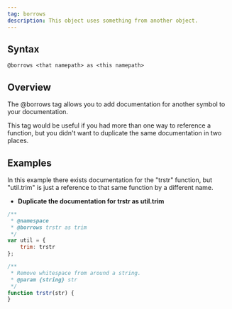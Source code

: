 ```yaml
---
tag: borrows
description: This object uses something from another object.
---
```


## Syntax

`@borrows <that namepath> as <this namepath>`


## Overview

The @borrows tag allows you to add documentation for another symbol to your documentation.

This tag would be useful if you had more than one way to reference a function, but you didn't want
to duplicate the same documentation in two places.


## Examples

In this example there exists documentation for the "trstr" function, but "util.trim" is just a
reference to that same function by a different name.

- **Duplicate the documentation for trstr as util.trim**

```js
/**
 * @namespace
 * @borrows trstr as trim
 */
var util = {
    trim: trstr
};

/**
 * Remove whitespace from around a string.
 * @param {string} str
 */
function trstr(str) {
}
```


